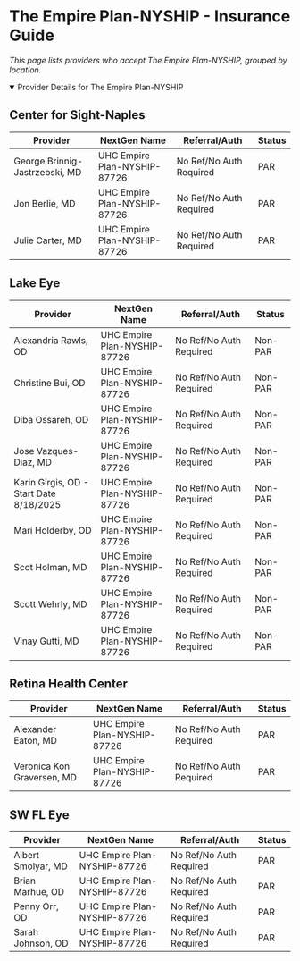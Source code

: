 # The Empire Plan-NYSHIP - Insurance Guide

*This page lists providers who accept The Empire Plan-NYSHIP, grouped by location.*

<details open><summary>Provider Details for The Empire Plan-NYSHIP</summary>

## Center for Sight-Naples

| Provider | NextGen Name | Referral/Auth | Status |
|----------|-------------|--------------|--------|
| George Brinnig-Jastrzebski, MD | UHC Empire Plan-NYSHIP-87726 | No Ref/No Auth Required | PAR |
| Jon Berlie, MD | UHC Empire Plan-NYSHIP-87726 | No Ref/No Auth Required | PAR |
| Julie Carter, MD | UHC Empire Plan-NYSHIP-87726 | No Ref/No Auth Required | PAR |

## Lake Eye 

| Provider | NextGen Name | Referral/Auth | Status |
|----------|-------------|--------------|--------|
| Alexandria Rawls, OD | UHC Empire Plan-NYSHIP-87726 | No Ref/No Auth Required | Non-PAR |
| Christine Bui, OD | UHC Empire Plan-NYSHIP-87726 | No Ref/No Auth Required | Non-PAR |
| Diba Ossareh, OD | UHC Empire Plan-NYSHIP-87726 | No Ref/No Auth Required | Non-PAR |
| Jose Vazques-Diaz, MD | UHC Empire Plan-NYSHIP-87726 | No Ref/No Auth Required | Non-PAR |
| Karin Girgis, OD - Start Date 8/18/2025 | UHC Empire Plan-NYSHIP-87726 | No Ref/No Auth Required | Non-PAR |
| Mari Holderby, OD | UHC Empire Plan-NYSHIP-87726 | No Ref/No Auth Required | Non-PAR |
| Scot Holman, MD | UHC Empire Plan-NYSHIP-87726 | No Ref/No Auth Required | Non-PAR |
| Scott Wehrly, MD | UHC Empire Plan-NYSHIP-87726 | No Ref/No Auth Required | Non-PAR |
| Vinay Gutti, MD | UHC Empire Plan-NYSHIP-87726 | No Ref/No Auth Required | Non-PAR |

## Retina Health Center

| Provider | NextGen Name | Referral/Auth | Status |
|----------|-------------|--------------|--------|
| Alexander Eaton, MD | UHC Empire Plan-NYSHIP-87726 | No Ref/No Auth Required | PAR |
| Veronica Kon Graversen, MD | UHC Empire Plan-NYSHIP-87726 | No Ref/No Auth Required | PAR |

## SW FL Eye

| Provider | NextGen Name | Referral/Auth | Status |
|----------|-------------|--------------|--------|
| Albert Smolyar, MD | UHC Empire Plan-NYSHIP-87726 | No Ref/No Auth Required | PAR |
| Brian Marhue, OD | UHC Empire Plan-NYSHIP-87726 | No Ref/No Auth Required | PAR |
| Penny Orr, OD | UHC Empire Plan-NYSHIP-87726 | No Ref/No Auth Required | PAR |
| Sarah Johnson, OD | UHC Empire Plan-NYSHIP-87726 | No Ref/No Auth Required | PAR |

</details>

